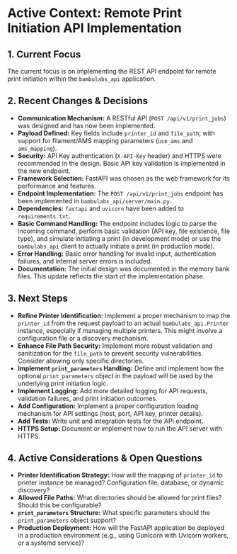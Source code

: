 # Active Context: Remote Print Initiation API Implementation

## 1. Current Focus

The current focus is on implementing the REST API endpoint for remote print initiation within the `bambulabs_api` application.

## 2. Recent Changes & Decisions

*   **Communication Mechanism:** A RESTful API (`POST /api/v1/print_jobs`) was designed and has now been implemented.
*   **Payload Defined:** Key fields include `printer_id` and `file_path`, with support for filament/AMS mapping parameters (`use_ams` and `ams_mapping`).
*   **Security:** API Key authentication (`X-API-Key` header) and HTTPS were recommended in the design. Basic API key validation is implemented in the new endpoint.
*   **Framework Selection:** FastAPI was chosen as the web framework for its performance and features.
*   **Endpoint Implementation:** The `POST /api/v1/print_jobs` endpoint has been implemented in `bambulabs_api/server/main.py`.
*   **Dependencies:** `fastapi` and `uvicorn` have been added to `requirements.txt`.
*   **Basic Command Handling:** The endpoint includes logic to parse the incoming command, perform basic validation (API key, file existence, file type), and simulate initiating a print (in development mode) or use the `bambulabs_api` client to actually initiate a print (in production mode).
*   **Error Handling:** Basic error handling for invalid input, authentication failures, and internal server errors is included.
*   **Documentation:** The initial design was documented in the memory bank files. This update reflects the start of the implementation phase.

## 3. Next Steps

*   **Refine Printer Identification:** Implement a proper mechanism to map the `printer_id` from the request payload to an actual `bambulabs_api.Printer` instance, especially if managing multiple printers. This might involve a configuration file or a discovery mechanism.
*   **Enhance File Path Security:** Implement more robust validation and sanitization for the `file_path` to prevent security vulnerabilities. Consider allowing only specific directories.
*   **Implement `print_parameters` Handling:** Define and implement how the optional `print_parameters` object in the payload will be used by the underlying print initiation logic.
*   **Implement Logging:** Add more detailed logging for API requests, validation failures, and print initiation outcomes.
*   **Add Configuration:** Implement a proper configuration loading mechanism for API settings (host, port, API key, printer details).
*   **Add Tests:** Write unit and integration tests for the API endpoint.
*   **HTTPS Setup:** Document or implement how to run the API server with HTTPS.

## 4. Active Considerations & Open Questions

*   **Printer Identification Strategy:** How will the mapping of `printer_id` to printer instance be managed? Configuration file, database, or dynamic discovery?
*   **Allowed File Paths:** What directories should be allowed for print files? Should this be configurable?
*   **`print_parameters` Structure:** What specific parameters should the `print_parameters` object support?
*   **Production Deployment:** How will the FastAPI application be deployed in a production environment (e.g., using Gunicorn with Uvicorn workers, or a systemd service)?